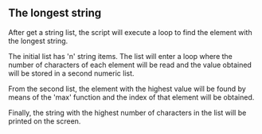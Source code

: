 ## The longest string

After get a string list, the script will execute a loop to find the element with the longest string.

The initial list has 'n' string items. The list will enter a loop where the number of characters of each element will be read and the value obtained will be stored in a second numeric list.

From the second list, the element with the highest value will be found by means of the 'max' function and the index of that element will be obtained.

Finally, the string with the highest number of characters in the list will be printed on the screen.